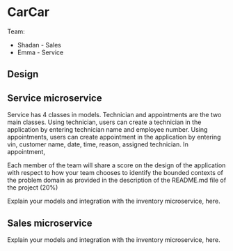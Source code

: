 # CarCar

Team:

* Shadan - Sales
* Emma - Service

## Design

## Service microservice

Service has 4 classes in models.  Technician and appointments are the two main classes.  Using technician, users can create a technician in the application by entering technician name and employee number.  Using appointments, users can create appointment in the application by entering vin, customer name, date, time, reason, assigned technician.  In appointment, 




Each member of the team will share a score on the design of the application with respect to how your team chooses to identify the bounded contexts of the problem domain as provided in the description of the README.md file of the project (20%)



Explain your models and integration with the inventory
microservice, here.

## Sales microservice

Explain your models and integration with the inventory
microservice, here.
